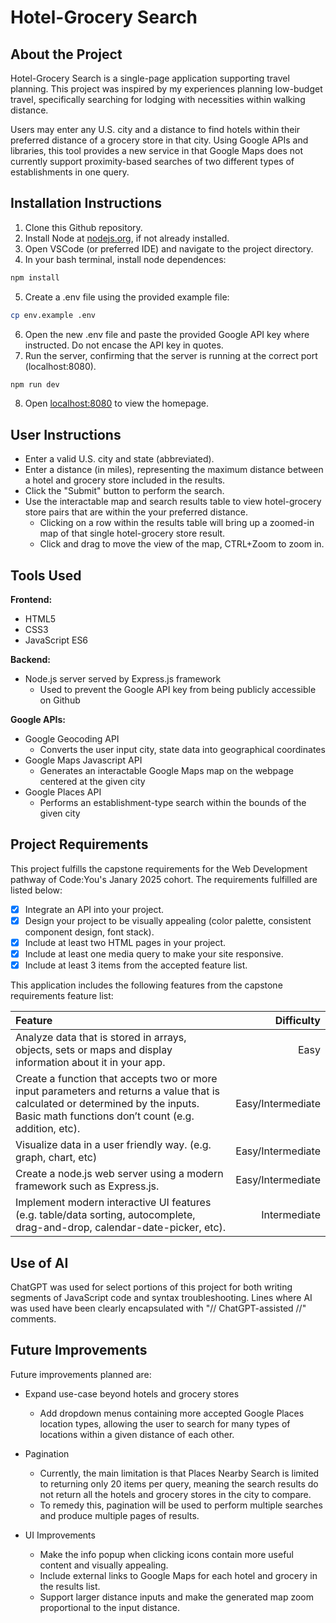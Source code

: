 # Hotel-Grocery Search

## About the Project

Hotel-Grocery Search is a single-page application supporting travel planning. This project was inspired by my experiences planning low-budget travel, specifically searching for lodging with necessities within walking distance.

Users may enter any U.S. city and a distance to find hotels within their preferred distance of a grocery store in that city. Using Google APIs and libraries, this tool provides a new service in that Google Maps does not currently support proximity-based searches of two different types of establishments in one query.

## Installation Instructions

1) Clone this Github repository.
3) Install Node at [nodejs.org](https://nodejs.org/en), if not already installed.
2) Open VSCode (or preferred IDE) and navigate to the project directory.
4) In your bash terminal, install node dependences:
```bash
npm install
```
5) Create a .env file using the provided example file:
```bash
cp env.example .env
```
6) Open the new .env file and paste the provided Google API key where instructed. Do not encase the API key in quotes.
7) Run the server, confirming that the server is running at the correct port (localhost:8080).
```bash
npm run dev
```
8) Open [localhost:8080](http://localhost:8080/) to view the homepage.

## User Instructions

* Enter a valid U.S. city and state (abbreviated).
* Enter a distance (in miles), representing the maximum distance between a hotel and grocery store included in the results.
* Click the "Submit" button to perform the search.
* Use the interactable map and search results table to view hotel-grocery store pairs that are within the your preferred distance.
  * Clicking on a row within the results table will bring up a zoomed-in map of that single hotel-grocery store result.
  * Click and drag to move the view of the map, CTRL+Zoom to zoom in.

## Tools Used

**Frontend:**

* HTML5
* CSS3
* JavaScript ES6

**Backend:**

* Node.js server served by Express.js framework
  * Used to prevent the Google API key from being publicly accessible on Github

**Google APIs:**

* Google Geocoding API
  * Converts the user input city, state data into geographical coordinates
* Google Maps Javascript API
  * Generates an interactable Google Maps map on the webpage centered at the given city
* Google Places API
  * Performs an establishment-type search within the bounds of the given city

## Project Requirements

This project fulfills the capstone requirements for the Web Development pathway of Code:You's Janary 2025 cohort. The requirements fulfilled are listed below:

- [x] Integrate an API into your project.
- [x] Design your project to be visually appealing (color palette, consistent component design, font stack).
- [x] Include at least two HTML pages in your project.
- [x] Include at least one media query to make your site responsive.
- [x] Include at least 3 items from the accepted feature list.

This application includes the following features from the capstone requirements feature list:

| Feature | Difficulty |
| :------- | --------: |
| Analyze data that is stored in arrays, objects, sets or maps and display information about it in your app.     | Easy     |
| Create a function that accepts two or more input parameters and returns a value that is calculated or determined by the inputs.  Basic math functions don’t count (e.g. addition, etc).   | Easy/Intermediate   |
| Visualize data in a user friendly way. (e.g. graph, chart, etc)     | Easy/Intermediate     |
| Create a node.js web server using a modern framework such as Express.js.    | Easy/Intermediate     |
| Implement modern interactive UI features (e.g. table/data sorting, autocomplete, drag-and-drop, calendar-date-picker, etc).   | Intermediate     |

## Use of AI

ChatGPT was used for select portions of this project for both writing segments of JavaScript code and syntax troubleshooting. Lines where AI was used have been clearly encapsulated with "// ChatGPT-assisted //" comments.

## Future Improvements

Future improvements planned are:

* Expand use-case beyond hotels and grocery stores
  * Add dropdown menus containing more accepted Google Places location types, allowing the user to search for many types of locations within a given distance of each other.

* Pagination
  * Currently, the main limitation is that Places Nearby Search is limited to returning only 20 items per query,
  meaning the search results do not return all the hotels and grocery stores in the city to compare.
  * To remedy this, pagination will be used to perform multiple searches and produce multiple pages of results.

* UI Improvements
  * Make the info popup when clicking icons contain more useful content and visually appealing.
  * Include external links to Google Maps for each hotel and grocery in the results list.
  * Support larger distance inputs and make the generated map zoom proportional to the input distance.
